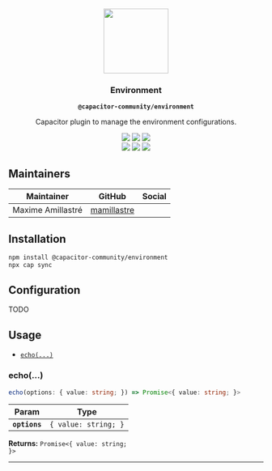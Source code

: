 <p align="center"><br><img src="https://user-images.githubusercontent.com/236501/85893648-1c92e880-b7a8-11ea-926d-95355b8175c7.png" width="128" height="128" /></p>
<h3 align="center">Environment</h3>
<p align="center"><strong><code>@capacitor-community/environment</code></strong></p>
<p align="center">
  Capacitor plugin to manage the environment configurations.
</p>

<p align="center">
  <img src="https://img.shields.io/maintenance/yes/2024?style=flat-square" />
  <a href="https://github.com/capacitor-community/environment/actions?query=workflow%3A%22CI%22"><img src="https://img.shields.io/github/workflow/status/capacitor-community/environment/CI?style=flat-square" /></a>
  <a href="https://www.npmjs.com/package/@capacitor-community/environment"><img src="https://img.shields.io/npm/l/@capacitor-community/environment?style=flat-square" /></a>
<br>
  <a href="https://www.npmjs.com/package/@capacitor-community/environment"><img src="https://img.shields.io/npm/dw/@capacitor-community/environment?style=flat-square" /></a>
  <a href="https://www.npmjs.com/package/@capacitor-community/environment"><img src="https://img.shields.io/npm/v/@capacitor-community/environment?style=flat-square" /></a>
<!-- ALL-CONTRIBUTORS-BADGE:START - Do not remove or modify this section -->
<a href="#contributors-"><img src="https://img.shields.io/badge/all%20contributors-0-orange?style=flat-square" /></a>
<!-- ALL-CONTRIBUTORS-BADGE:END -->
</p>

## Maintainers

| Maintainer | GitHub | Social |
| -----------| -------| -------|
| Maxime Amillastré | [mamillastre](https://github.com/mamillastre) |  |

## Installation

```bash
npm install @capacitor-community/environment
npx cap sync
```

## Configuration

TODO

## Usage

<docgen-index>

* [`echo(...)`](#echo)

</docgen-index>

<docgen-api>
<!--Update the source file JSDoc comments and rerun docgen to update the docs below-->

### echo(...)

```typescript
echo(options: { value: string; }) => Promise<{ value: string; }>
```

| Param         | Type                            |
| ------------- | ------------------------------- |
| **`options`** | <code>{ value: string; }</code> |

**Returns:** <code>Promise&lt;{ value: string; }&gt;</code>

--------------------

</docgen-api>
